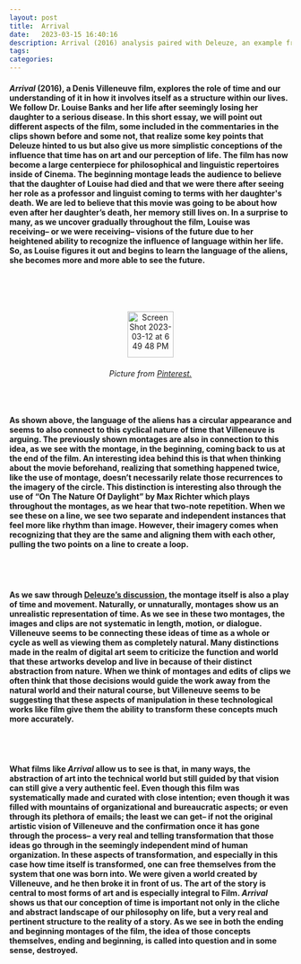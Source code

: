 ```yaml
---
layout: post
title:  Arrival
date:   2023-03-15 16:40:16
description: Arrival (2016) analysis paired with Deleuze, an example from <i>A Digital Florilegium</i>. 
tags: 
categories: 
---
```

<h4><i>Arrival</i> (2016), a Denis Villeneuve film, explores the role of time and our understanding of it in how it involves itself as a structure within our lives. We follow Dr. Louise Banks and her life after seemingly losing her daughter to a serious disease. In this short essay, we will point out different aspects of the film, some included in the commentaries in the clips shown before and some not, that realize some key points that Deleuze hinted to us but also give us more simplistic conceptions of the influence that time has on art and our perception of life. The film has now become a large centerpiece for philosophical and linguistic repertoires inside of Cinema. The beginning montage leads the audience to believe that the daughter of Louise had died and that we were there after seeing her role as a professor and linguist coming to terms with her daughter's death. We are led to believe that this movie was going to be about how even after her daughter’s death, her memory still lives on. In a surprise to many, as we uncover gradually throughout the film, Louise was receiving– or we were receiving– visions of the future due to her heightened ability to recognize the influence of language within her life. So, as Louise figures it out and begins to learn the language of the aliens, she becomes more and more able to see the future.</h4>
<br>
<br>
<br>
<p style="text-align:center;"><img width="82" alt="Screen Shot 2023-03-12 at 6 49 48 PM" src="https://user-images.githubusercontent.com/122332459/224581969-13c76853-e305-4e9a-b53e-9b2a3d31f5c1.png"></p>
  <h6><center>Picture from <a href="https://www.pinterest.com/pin/476959416790757876/">Pinterest.</a></center>
<br>
<br>
<h4>As shown above, the language of the aliens has a circular appearance and seems to also connect to this cyclical nature of time that Villeneuve is arguing. The previously shown montages are also in connection to this idea, as we see with the montage, in the beginning, coming back to us at the end of the film. An interesting idea behind this is that when thinking about the movie beforehand, realizing that something happened twice, like the use of montage, doesn’t necessarily relate those recurrences to the imagery of the circle. This distinction is interesting also through the use of “On The Nature Of Daylight” by Max Richter which plays throughout the montages, as we hear that two-note repetition. When we see these on a line, we see two separate and independent instances that feel more like rhythm than image. However, their imagery comes when recognizing that they are the same and aligning them with each other, pulling the two points on a line to create a loop.</h4>
<br>
<br>
<h4>As we saw through <a href="https://lgsump.github.io/blog/2021/deleuze-and-time/">Deleuze’s discussion</a>, the montage itself is also a play of time and movement. Naturally, or unnaturally, montages show us an unrealistic representation of time. As we see in these two montages, the images and clips are not systematic in length, motion, or dialogue. Villeneuve seems to be connecting these ideas of time as a whole or cycle as well as viewing them as completely natural. Many distinctions made in the realm of digital art seem to criticize the function and world that these artworks develop and live in because of their distinct abstraction from nature. When we think of montages and edits of clips we often think that those decisions would guide the work away from the natural world and their natural course, but Villeneuve seems to be suggesting that these aspects of manipulation in these technological works like film give them the ability to transform these concepts much more accurately.</h4>
<br>
<br>
<h4>What films like <i>Arrival</i> allow us to see is that, in many ways, the abstraction of art into the technical world but still guided by that vision can still give a very authentic feel. Even though this film was systematically made and curated with close intention; even though it was filled with mountains of organizational and bureaucratic aspects; or even through its plethora of emails; the least we can get– if not the original artistic vision of Villeneuve and the confirmation once it has gone through the process– a very real and telling transformation that those ideas go through in the seemingly independent mind of human organization. In these aspects of transformation, and especially in this case how time itself is transformed, one can free themselves from the system that one was born into. We were given a world created by Villeneuve, and he then broke it in front of us. The art of the story is central to most forms of art and is especially integral to Film. <i>Arrival</i> shows us that our conception of time is important not only in the cliche and abstract landscape of our philosophy on life, but a very real and pertinent structure to the reality of a story. As we see in both the ending and beginning montages of the film, the idea of those concepts themselves, ending and beginning, is called into question and in some sense, destroyed.
